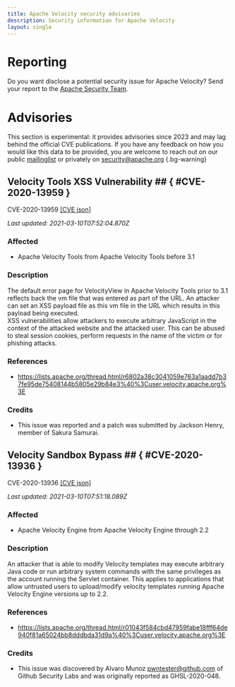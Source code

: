 ```yaml
---
title: Apache Velocity security advisories
description: Security information for Apache Velocity
layout: single
---
```


# Reporting

Do you want disclose a potential security issue for Apache Velocity? Send your report to the [Apache Security Team](mailto:security@apache.org).

# Advisories

This section is experimental: it provides advisories since 2023 and may lag behind the official CVE publications. If you have any feedback on how you would like this data to be provided, you are welcome to reach out on our public [mailinglist](/mailinglist) or privately on [security@apache.org](mailto:security@apache.org)
{.bg-warning}

## Velocity Tools XSS Vulnerability ## { #CVE-2020-13959 }

CVE-2020-13959 [\[CVE json\]](./CVE-2020-13959.cve.json)

_Last updated: 2021-03-10T07:52:04.870Z_

### Affected

* Apache Velocity Tools from Apache Velocity Tools before 3.1


### Description

The default error page for VelocityView in Apache Velocity Tools prior to 3.1 reflects back the vm file that was entered as part of the URL.  An attacker can set an XSS payload file as this vm file in the URL which results in this payload being executed.   
XSS vulnerabilities allow attackers to execute arbitrary JavaScript in the context of the attacked website and the attacked user. This can be abused to steal session cookies, perform requests in the name of the victim or for phishing attacks.

### References
* https://lists.apache.org/thread.html/r6802a38c3041059e763a1aadd7b37fe95de75408144b5805e29b84e3%40%3Cuser.velocity.apache.org%3E


### Credits
* This issue was reported and a patch was submitted by Jackson Henry, member of Sakura Samurai.


## Velocity Sandbox Bypass ## { #CVE-2020-13936 }

CVE-2020-13936 [\[CVE json\]](./CVE-2020-13936.cve.json)

_Last updated: 2021-03-10T07:51:18.089Z_

### Affected

* Apache Velocity Engine from Apache Velocity Engine through 2.2


### Description

An attacker that is able to modify Velocity templates may execute arbitrary Java code or run arbitrary system commands with the same privileges as the account running the Servlet container.  This applies to applications that allow untrusted users to upload/modify velocity templates running Apache Velocity Engine versions up to 2.2.

### References
* https://lists.apache.org/thread.html/r01043f584cbd47959fabe18fff64de940f81a65024bb8dddbda31d9a%40%3Cuser.velocity.apache.org%3E


### Credits
* This issue was discovered by Alvaro Munoz pwntester@github.com of Github Security Labs and was originally reported as GHSL-2020-048.
